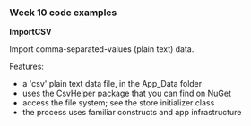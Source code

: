 ### Week 10 code examples

**ImportCSV**

Import comma-separated-values (plain text) data.

Features:
- a 'csv' plain text data file, in the App_Data folder
- uses the CsvHelper package that you can find on NuGet
- access the file system; see the store initializer class
- the process uses familiar constructs and app infrastructure
